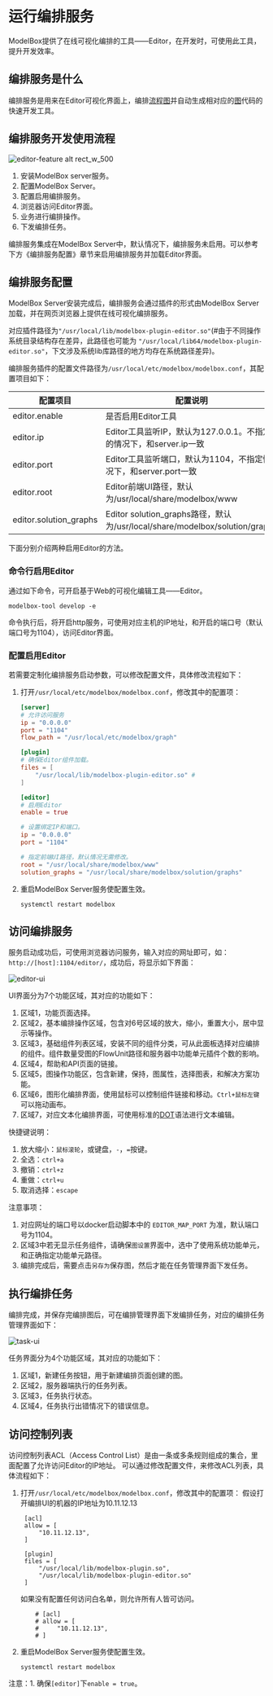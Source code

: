 # 运行编排服务

ModelBox提供了在线可视化编排的工具——Editor，在开发时，可使用此工具，提升开发效率。

## 编排服务是什么

编排服务是用来在Editor可视化界面上，编排[流程图](./develop/flow/flow.md)并自动生成相对应的[图](./framework-conception/graph.md)代码的快速开发工具。

## 编排服务开发使用流程

![editor-feature alt rect_w_500](../assets/images/figure/server/editor-feature.png)

1. 安装ModelBox server服务。
1. 配置ModelBox Server。
1. 配置启用编排服务。
1. 浏览器访问Editor界面。
1. 业务进行编排操作。
1. 下发编排任务。

编排服务集成在ModelBox Server中，默认情况下，编排服务未启用。可以参考下方《编排服务配置》章节来启用编排服务并加载Editor界面。

## 编排服务配置

ModelBox Server安装完成后，编排服务会通过插件的形式由ModelBox Server加载，并在网页浏览器上提供在线可视化编排服务。

对应插件路径为`"/usr/local/lib/modelbox-plugin-editor.so"`(#由于不同操作系统目录结构存在差异，此路径也可能为 `"/usr/local/lib64/modelbox-plugin-editor.so"`，下文涉及系统lib库路径的地方均存在系统路径差异)。

编排服务插件的配置文件路径为`/usr/local/etc/modelbox/modelbox.conf`，其配置项目如下：

| 配置项目               | 配置说明                                                                  |
| ---------------------- | ------------------------------------------------------------------------- |
| editor.enable          | 是否启用Editor工具                                                        |
| editor.ip              | Editor工具监听IP，默认为127.0.0.1。不指定的情况下，和server.ip一致       |
| editor.port            | Editor工具监听端口，默认为1104，不指定情况下，和server.port一致           |
| editor.root            | Editor前端UI路径，默认为/usr/local/share/modelbox/www                       |
| editor.solution_graphs | Editor solution_graphs路径，默认为/usr/local/share/modelbox/solution/graphs |

下面分别介绍两种启用Editor的方法。

### 命令行启用Editor

通过如下命令，可开启基于Web的可视化编辑工具——Editor。

```shell
modelbox-tool develop -e 
```

命令执行后，将开启http服务，可使用对应主机的IP地址，和开启的端口号（默认端口号为1104），访问Editor界面。

### 配置启用Editor

若需要定制化编排服务启动参数，可以修改配置文件，具体修改流程如下：

1. 打开`/usr/local/etc/modelbox/modelbox.conf`，修改其中的配置项：

    ```toml
    [server]
    # 允许访问服务
    ip = "0.0.0.0"
    port = "1104"
    flow_path = "/usr/local/etc/modelbox/graph"
    
    [plugin]
    # 确保Editor组件加载。
    files = [
        "/usr/local/lib/modelbox-plugin-editor.so" #
    ]
    
    [editor]
    # 启用Editor
    enable = true
    
    # 设置绑定IP和端口。
    ip = "0.0.0.0"
    port = "1104"
    
    # 指定前端UI路径，默认情况无需修改。
    root = "/usr/local/share/modelbox/www"
    solution_graphs = "/usr/local/share/modelbox/solution/graphs"
    ```

1. 重启ModelBox Server服务使配置生效。

    ```shell
    systemctl restart modelbox
    ```

## 访问编排服务

服务启动成功后，可使用浏览器访问服务，输入对应的网址即可，如：`http://[host]:1104/editor/`，成功后，将显示如下界面：

![editor-ui](../assets/images/figure/server/Editor-UI.png)

UI界面分为7个功能区域，其对应的功能如下：

1. 区域1，功能页面选择。
1. 区域2，基本编排操作区域，包含对6号区域的放大，缩小，重置大小，居中显示等操作。
1. 区域3，基础组件列表区域，安装不同的组件分类，可从此面板选择对应编排的组件。组件数量受图的FlowUnit路径和服务器中功能单元插件个数的影响。
1. 区域4，帮助和API页面的链接。
1. 区域5，图操作功能区，包含新建，保持，图属性，选择图表，和解决方案功能。
1. 区域6，图形化编排界面，使用鼠标可以控制组件链接和移动。`Ctrl+鼠标左键`可以拖动画布。
1. 区域7，对应文本化编排界面，可使用标准的[DOT](https://www.graphviz.org/pdf/dotguide.pdf)语法进行文本编辑。

快捷键说明：

1. 放大缩小：`鼠标滚轮`，或键盘，`-`，`=`按键。
1. 全选：`ctrl+a`
1. 撤销：`ctrl+z`
1. 重做：`ctrl+u`
1. 取消选择：`escape`

注意事项：

1. 对应网址的端口号以docker启动脚本中的 `EDITOR_MAP_PORT` 为准，默认端口号为1104。
1. 区域3中若无显示任务组件，请确保`图设置`界面中，选中了使用系统功能单元，和正确指定功能单元路径。
1. 编排完成后，需要点击`另存为`保存图，然后才能在任务管理界面下发任务。

## 执行编排任务

编排完成，并保存完编排图后，可在编排管理界面下发编排任务，对应的编排任务管理界面如下：

![task-ui](../assets/images/figure/server/Task-UI.png)

任务界面分为4个功能区域，其对应的功能如下：

1. 区域1，新建任务按钮，用于新建编排页面创建的图。
1. 区域2，服务器端执行的任务列表。
1. 区域3，任务执行状态。
1. 区域4，任务执行出错情况下的错误信息。

## 访问控制列表

访问控制列表ACL（Access Control List）是由一条或多条规则组成的集合，里面配置了允许访问Editor的IP地址。
可以通过修改配置文件，来修改ACL列表，具体流程如下：

1. 打开`/usr/local/etc/modelbox/modelbox.conf`，修改其中的配置项：
   假设打开编排UI的机器的IP地址为10.11.12.13

   ```shell
    [acl]
    allow = [
        "10.11.12.13",
    ]
   
    [plugin]
    files = [
        "/usr/local/lib/modelbox-plugin.so",
        "/usr/local/lib/modelbox-plugin-editor.so"
    ]
   ```
   
    如果没有配置任何访问白名单，则允许所有人皆可访问。
    ```shell
        # [acl]
        # allow = [
        #     "10.11.12.13",
        # ]
    ```
   
1. 重启ModelBox Server服务使配置生效。

    ```shell
    systemctl restart modelbox
    ```

注意：1. 确保`[editor]`下`enable = true`。